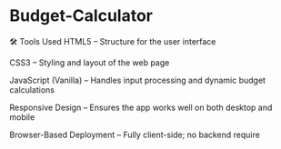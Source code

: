 # Budget-Calculator

🛠️ Tools Used
HTML5 – Structure for the user interface

CSS3 – Styling and layout of the web page

JavaScript (Vanilla) – Handles input processing and dynamic budget calculations

Responsive Design – Ensures the app works well on both desktop and mobile

Browser-Based Deployment – Fully client-side; no backend require
